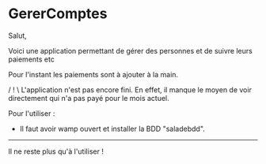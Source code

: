 # GererComptes

Salut, 

Voici une application permettant de gérer des personnes et de suivre leurs paiements etc

Pour l'instant les paiements sont à ajouter à la main.

/ ! \ L'application n'est pas encore fini. En effet, il manque le moyen de voir directement qui n'a pas payé pour le mois actuel.


Pour l'utiliser : 

* Il faut avoir wamp ouvert et installer la BDD "saladebdd".

----------------------------

Il ne reste plus qu'à l'utiliser ! 
